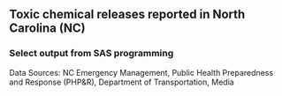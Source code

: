 ## Toxic chemical releases reported in North Carolina (NC)
### Select output from SAS programming
Data Sources: NC Emergency Management, Public Health Preparedness and Response (PHP&R), Department of Transportation, Media 
